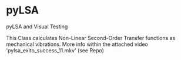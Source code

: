 # pyLSA
pyLSA and Visual Testing

This Class calculates Non-Linear Second-Order Transfer functions as mechanical vibrations. More info within the attached video 'pylsa_exito_success_11.mkv' (see Repo)
